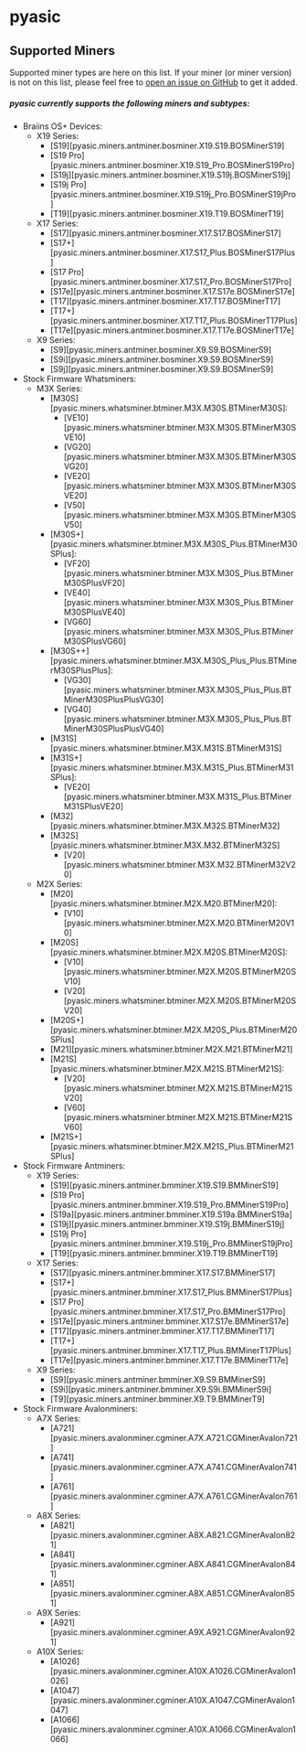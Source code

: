 # pyasic
## Supported Miners

Supported miner types are here on this list.  If your miner (or miner version) is not on this list, please feel free to [open an issue on GitHub](https://github.com/UpstreamData/pyasic/issues) to get it added.

##### pyasic currently supports the following miners and subtypes:
* Braiins OS+ Devices:
    * X19 Series:
        * [S19][pyasic.miners.antminer.bosminer.X19.S19.BOSMinerS19]
        * [S19 Pro][pyasic.miners.antminer.bosminer.X19.S19_Pro.BOSMinerS19Pro]
        * [S19j][pyasic.miners.antminer.bosminer.X19.S19j.BOSMinerS19j]
        * [S19j Pro][pyasic.miners.antminer.bosminer.X19.S19j_Pro.BOSMinerS19jPro]
        * [T19][pyasic.miners.antminer.bosminer.X19.T19.BOSMinerT19]
    * X17 Series:
        * [S17][pyasic.miners.antminer.bosminer.X17.S17.BOSMinerS17]
        * [S17+][pyasic.miners.antminer.bosminer.X17.S17_Plus.BOSMinerS17Plus]
        * [S17 Pro][pyasic.miners.antminer.bosminer.X17.S17_Pro.BOSMinerS17Pro]
        * [S17e][pyasic.miners.antminer.bosminer.X17.S17e.BOSMinerS17e]
        * [T17][pyasic.miners.antminer.bosminer.X17.T17.BOSMinerT17]
        * [T17+][pyasic.miners.antminer.bosminer.X17.T17_Plus.BOSMinerT17Plus]
        * [T17e][pyasic.miners.antminer.bosminer.X17.T17e.BOSMinerT17e]
    * X9 Series:
        * [S9][pyasic.miners.antminer.bosminer.X9.S9.BOSMinerS9]
        * [S9i][pyasic.miners.antminer.bosminer.X9.S9.BOSMinerS9]
        * [S9j][pyasic.miners.antminer.bosminer.X9.S9.BOSMinerS9]
* Stock Firmware Whatsminers:
    * M3X Series:
        * [M30S][pyasic.miners.whatsminer.btminer.M3X.M30S.BTMinerM30S]:
            * [VE10][pyasic.miners.whatsminer.btminer.M3X.M30S.BTMinerM30SVE10]
            * [VG20][pyasic.miners.whatsminer.btminer.M3X.M30S.BTMinerM30SVG20]
            * [VE20][pyasic.miners.whatsminer.btminer.M3X.M30S.BTMinerM30SVE20]
            * [V50][pyasic.miners.whatsminer.btminer.M3X.M30S.BTMinerM30SV50]
        * [M30S+][pyasic.miners.whatsminer.btminer.M3X.M30S_Plus.BTMinerM30SPlus]:
            * [VF20][pyasic.miners.whatsminer.btminer.M3X.M30S_Plus.BTMinerM30SPlusVF20]
            * [VE40][pyasic.miners.whatsminer.btminer.M3X.M30S_Plus.BTMinerM30SPlusVE40]
            * [VG60][pyasic.miners.whatsminer.btminer.M3X.M30S_Plus.BTMinerM30SPlusVG60]
        * [M30S++][pyasic.miners.whatsminer.btminer.M3X.M30S_Plus_Plus.BTMinerM30SPlusPlus]:
            * [VG30][pyasic.miners.whatsminer.btminer.M3X.M30S_Plus_Plus.BTMinerM30SPlusPlusVG30]
            * [VG40][pyasic.miners.whatsminer.btminer.M3X.M30S_Plus_Plus.BTMinerM30SPlusPlusVG40]
        * [M31S][pyasic.miners.whatsminer.btminer.M3X.M31S.BTMinerM31S]
        * [M31S+][pyasic.miners.whatsminer.btminer.M3X.M31S_Plus.BTMinerM31SPlus]:
            * [VE20][pyasic.miners.whatsminer.btminer.M3X.M31S_Plus.BTMinerM31SPlusVE20]
        * [M32][pyasic.miners.whatsminer.btminer.M3X.M32S.BTMinerM32]
        * [M32S][pyasic.miners.whatsminer.btminer.M3X.M32.BTMinerM32S]
            * [V20][pyasic.miners.whatsminer.btminer.M3X.M32.BTMinerM32V20]
    * M2X Series:
        * [M20][pyasic.miners.whatsminer.btminer.M2X.M20.BTMinerM20]:
            * [V10][pyasic.miners.whatsminer.btminer.M2X.M20.BTMinerM20V10]
        * [M20S][pyasic.miners.whatsminer.btminer.M2X.M20S.BTMinerM20S]:
            * [V10][pyasic.miners.whatsminer.btminer.M2X.M20S.BTMinerM20SV10]
            * [V20][pyasic.miners.whatsminer.btminer.M2X.M20S.BTMinerM20SV20]
        * [M20S+][pyasic.miners.whatsminer.btminer.M2X.M20S_Plus.BTMinerM20SPlus]
        * [M21][pyasic.miners.whatsminer.btminer.M2X.M21.BTMinerM21]
        * [M21S][pyasic.miners.whatsminer.btminer.M2X.M21S.BTMinerM21S]:
            * [V20][pyasic.miners.whatsminer.btminer.M2X.M21S.BTMinerM21SV20]
            * [V60][pyasic.miners.whatsminer.btminer.M2X.M21S.BTMinerM21SV60]
        * [M21S+][pyasic.miners.whatsminer.btminer.M2X.M21S_Plus.BTMinerM21SPlus]
* Stock Firmware Antminers:
    * X19 Series:
        * [S19][pyasic.miners.antminer.bmminer.X19.S19.BMMinerS19]
        * [S19 Pro][pyasic.miners.antminer.bmminer.X19.S19_Pro.BMMinerS19Pro]
        * [S19a][pyasic.miners.antminer.bmminer.X19.S19a.BMMinerS19a]
        * [S19j][pyasic.miners.antminer.bmminer.X19.S19j.BMMinerS19j]
        * [S19j Pro][pyasic.miners.antminer.bmminer.X19.S19j_Pro.BMMinerS19jPro]
        * [T19][pyasic.miners.antminer.bmminer.X19.T19.BMMinerT19]
    * X17 Series:
        * [S17][pyasic.miners.antminer.bmminer.X17.S17.BMMinerS17]
        * [S17+][pyasic.miners.antminer.bmminer.X17.S17_Plus.BMMinerS17Plus]
        * [S17 Pro][pyasic.miners.antminer.bmminer.X17.S17_Pro.BMMinerS17Pro]
        * [S17e][pyasic.miners.antminer.bmminer.X17.S17e.BMMinerS17e]
        * [T17][pyasic.miners.antminer.bmminer.X17.T17.BMMinerT17]
        * [T17+][pyasic.miners.antminer.bmminer.X17.T17_Plus.BMMinerT17Plus]
        * [T17e][pyasic.miners.antminer.bmminer.X17.T17e.BMMinerT17e]
    * X9 Series:
        * [S9][pyasic.miners.antminer.bmminer.X9.S9.BMMinerS9]
        * [S9i][pyasic.miners.antminer.bmminer.X9.S9i.BMMinerS9i]
        * [T9][pyasic.miners.antminer.bmminer.X9.T9.BMMinerT9]
* Stock Firmware Avalonminers:
    * A7X Series:
        * [A721][pyasic.miners.avalonminer.cgminer.A7X.A721.CGMinerAvalon721]
        * [A741][pyasic.miners.avalonminer.cgminer.A7X.A741.CGMinerAvalon741]
        * [A761][pyasic.miners.avalonminer.cgminer.A7X.A761.CGMinerAvalon761]
    * A8X Series:
        * [A821][pyasic.miners.avalonminer.cgminer.A8X.A821.CGMinerAvalon821]
        * [A841][pyasic.miners.avalonminer.cgminer.A8X.A841.CGMinerAvalon841]
        * [A851][pyasic.miners.avalonminer.cgminer.A8X.A851.CGMinerAvalon851]
    * A9X Series:
        * [A921][pyasic.miners.avalonminer.cgminer.A9X.A921.CGMinerAvalon921]
    * A10X Series:
        * [A1026][pyasic.miners.avalonminer.cgminer.A10X.A1026.CGMinerAvalon1026]
        * [A1047][pyasic.miners.avalonminer.cgminer.A10X.A1047.CGMinerAvalon1047]
        * [A1066][pyasic.miners.avalonminer.cgminer.A10X.A1066.CGMinerAvalon1066]
